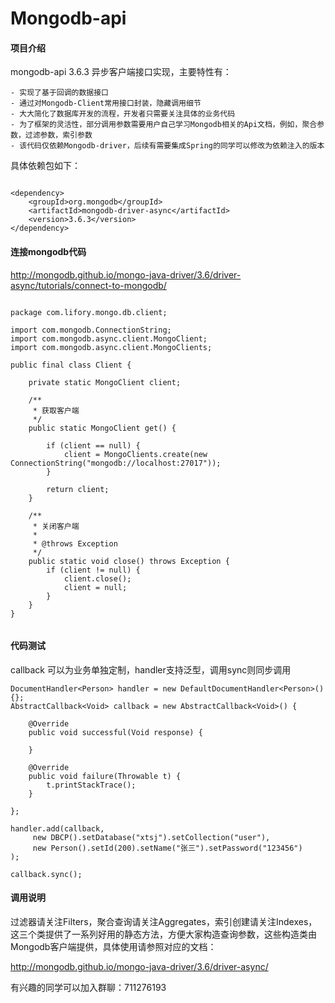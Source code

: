 # Mongodb-api

#### 项目介绍

mongodb-api 3.6.3 异步客户端接口实现，主要特性有：

```
- 实现了基于回调的数据接口
- 通过对Mongodb-Client常用接口封装，隐藏调用细节
- 大大简化了数据库开发的流程，开发者只需要关注具体的业务代码
- 为了框架的灵活性，部分调用参数需要用户自己学习Mongodb相关的Api文档，例如，聚合参数，过滤参数，索引参数
- 该代码仅依赖Mongodb-driver，后续有需要集成Spring的同学可以修改为依赖注入的版本
```

具体依赖包如下：

```

<dependency>
    <groupId>org.mongodb</groupId>
    <artifactId>mongodb-driver-async</artifactId>
    <version>3.6.3</version>
</dependency>

```

#### 连接mongodb代码

http://mongodb.github.io/mongo-java-driver/3.6/driver-async/tutorials/connect-to-mongodb/

```

package com.lifory.mongo.db.client;

import com.mongodb.ConnectionString;
import com.mongodb.async.client.MongoClient;
import com.mongodb.async.client.MongoClients;

public final class Client {

	private static MongoClient client;

	/**
	 * 获取客户端
	 */
	public static MongoClient get() {

		if (client == null) {
			client = MongoClients.create(new ConnectionString("mongodb://localhost:27017"));
		}

		return client;
	}

	/**
	 * 关闭客户端
	 * 
	 * @throws Exception
	 */
	public static void close() throws Exception {
		if (client != null) {
			client.close();
			client = null;
		}
	}
}


```

#### 代码测试

callback 可以为业务单独定制，handler支持泛型，调用sync则同步调用
```
DocumentHandler<Person> handler = new DefaultDocumentHandler<Person>() {};
AbstractCallback<Void> callback = new AbstractCallback<Void>() {

	@Override
	public void successful(Void response) {
				
	}

	@Override
	public void failure(Throwable t) {
		t.printStackTrace();
	}
			
};
		
handler.add(callback, 
     new DBCP().setDatabase("xtsj").setCollection("user"),
     new Person().setId(200).setName("张三").setPassword("123456")
);
		
callback.sync();
```


#### 调用说明


过滤器请关注Filters，聚合查询请关注Aggregates，索引创建请关注Indexes，这三个类提供了一系列好用的静态方法，方便大家构造查询参数，这些构造类由Mongodb客户端提供，具体使用请参照对应的文档：

http://mongodb.github.io/mongo-java-driver/3.6/driver-async/

有兴趣的同学可以加入群聊：711276193

